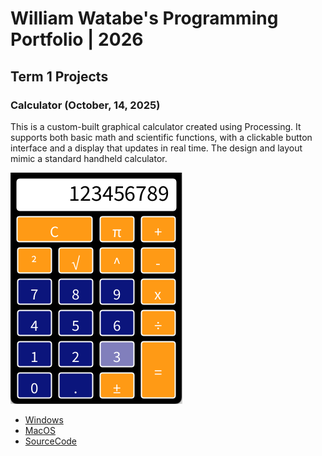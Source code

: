 # William Watabe's Programming Portfolio | 2026

## Term 1 Projects

### Calculator (October, 14, 2025)

This is a custom-built graphical calculator created using Processing. It supports both basic math and scientific functions, with a clickable button interface and a display that updates in real time. The design and layout mimic a standard handheld calculator.

![RunningCalculator](https://github.com/9641873/Portfolio/blob/main/images/calc.png?raw=true)

* [Windows](https://github.com/9641873/Portfolio/blob/main/src/Calc/windows-amd64.zip)
* [MacOS](https://github.com/9641873/Portfolio/tree/main/src/Calc/macos-aarch64)
* [SourceCode](https://github.com/9641873/Portfolio/tree/main/src/Calculator)
